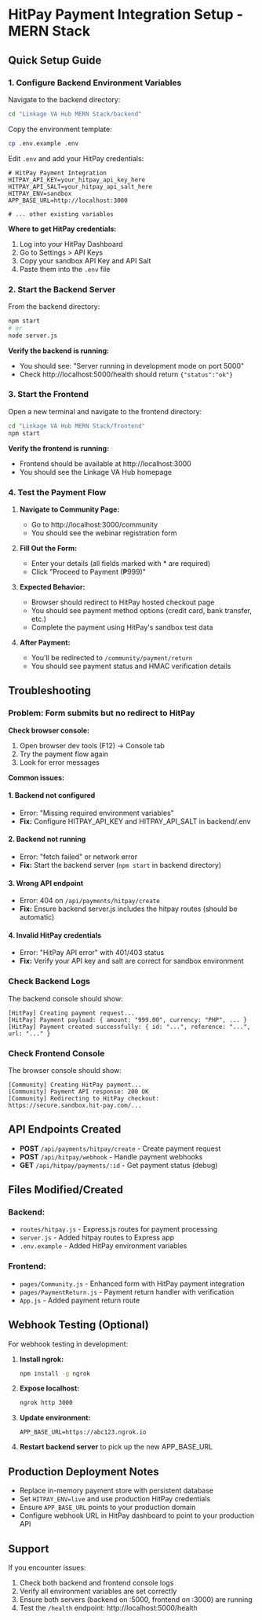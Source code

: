 # HitPay Payment Integration Setup - MERN Stack

## Quick Setup Guide

### 1. Configure Backend Environment Variables

Navigate to the backend directory:
```bash
cd "Linkage VA Hub MERN Stack/backend"
```

Copy the environment template:
```bash
cp .env.example .env
```

Edit `.env` and add your HitPay credentials:
```env
# HitPay Payment Integration
HITPAY_API_KEY=your_hitpay_api_key_here
HITPAY_API_SALT=your_hitpay_api_salt_here
HITPAY_ENV=sandbox
APP_BASE_URL=http://localhost:3000

# ... other existing variables
```

**Where to get HitPay credentials:**
1. Log into your HitPay Dashboard
2. Go to Settings > API Keys
3. Copy your sandbox API Key and API Salt
4. Paste them into the `.env` file

### 2. Start the Backend Server

From the backend directory:
```bash
npm start
# or
node server.js
```

**Verify the backend is running:**
- You should see: "Server running in development mode on port 5000"
- Check http://localhost:5000/health should return `{"status":"ok"}`

### 3. Start the Frontend

Open a new terminal and navigate to the frontend directory:
```bash
cd "Linkage VA Hub MERN Stack/frontend"
npm start
```

**Verify the frontend is running:**
- Frontend should be available at http://localhost:3000
- You should see the Linkage VA Hub homepage

### 4. Test the Payment Flow

1. **Navigate to Community Page:**
   - Go to http://localhost:3000/community
   - You should see the webinar registration form

2. **Fill Out the Form:**
   - Enter your details (all fields marked with * are required)
   - Click "Proceed to Payment (₱999)"

3. **Expected Behavior:**
   - Browser should redirect to HitPay hosted checkout page
   - You should see payment method options (credit card, bank transfer, etc.)
   - Complete the payment using HitPay's sandbox test data

4. **After Payment:**
   - You'll be redirected to `/community/payment/return`
   - You should see payment status and HMAC verification details

## Troubleshooting

### Problem: Form submits but no redirect to HitPay

**Check browser console:**
1. Open browser dev tools (F12) → Console tab
2. Try the payment flow again
3. Look for error messages

**Common issues:**

#### 1. Backend not configured
- Error: "Missing required environment variables"
- **Fix:** Configure HITPAY_API_KEY and HITPAY_API_SALT in backend/.env

#### 2. Backend not running
- Error: "fetch failed" or network error
- **Fix:** Start the backend server (`npm start` in backend directory)

#### 3. Wrong API endpoint
- Error: 404 on `/api/payments/hitpay/create`
- **Fix:** Ensure backend server.js includes the hitpay routes (should be automatic)

#### 4. Invalid HitPay credentials
- Error: "HitPay API error" with 401/403 status
- **Fix:** Verify your API key and salt are correct for sandbox environment

### Check Backend Logs

The backend console should show:
```
[HitPay] Creating payment request...
[HitPay] Payment payload: { amount: "999.00", currency: "PHP", ... }
[HitPay] Payment created successfully: { id: "...", reference: "...", url: "..." }
```

### Check Frontend Console

The browser console should show:
```
[Community] Creating HitPay payment...
[Community] Payment API response: 200 OK
[Community] Redirecting to HitPay checkout: https://secure.sandbox.hit-pay.com/...
```

## API Endpoints Created

- **POST** `/api/payments/hitpay/create` - Create payment request
- **POST** `/api/hitpay/webhook` - Handle payment webhooks  
- **GET** `/api/hitpay/payments/:id` - Get payment status (debug)

## Files Modified/Created

### Backend:
- `routes/hitpay.js` - Express.js routes for payment processing
- `server.js` - Added hitpay routes to Express app
- `.env.example` - Added HitPay environment variables

### Frontend:
- `pages/Community.js` - Enhanced form with HitPay payment integration
- `pages/PaymentReturn.js` - Payment return handler with verification
- `App.js` - Added payment return route

## Webhook Testing (Optional)

For webhook testing in development:

1. **Install ngrok:**
   ```bash
   npm install -g ngrok
   ```

2. **Expose localhost:**
   ```bash
   ngrok http 3000
   ```

3. **Update environment:**
   ```env
   APP_BASE_URL=https://abc123.ngrok.io
   ```

4. **Restart backend server** to pick up the new APP_BASE_URL

## Production Deployment Notes

- Replace in-memory payment store with persistent database
- Set `HITPAY_ENV=live` and use production HitPay credentials
- Ensure `APP_BASE_URL` points to your production domain
- Configure webhook URL in HitPay dashboard to point to your production API

## Support

If you encounter issues:
1. Check both backend and frontend console logs
2. Verify all environment variables are set correctly
3. Ensure both servers (backend on :5000, frontend on :3000) are running
4. Test the `/health` endpoint: http://localhost:5000/health